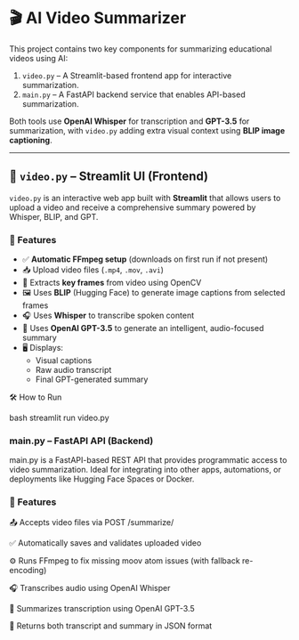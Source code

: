 # 🎬 AI Video Summarizer

This project contains two key components for summarizing educational videos using AI:

1. `video.py` – A Streamlit-based frontend app for interactive summarization.
2. `main.py` – A FastAPI backend service that enables API-based summarization.

Both tools use **OpenAI Whisper** for transcription and **GPT-3.5** for summarization, with `video.py` adding extra visual context using **BLIP image captioning**.

---

## 📄 `video.py` – Streamlit UI (Frontend)

`video.py` is an interactive web app built with **Streamlit** that allows users to upload a video and receive a comprehensive summary powered by Whisper, BLIP, and GPT.

### 🔹 Features

- ✅ **Automatic FFmpeg setup** (downloads on first run if not present)
- 📥 Upload video files (`.mp4`, `.mov`, `.avi`)
- 📸 Extracts **key frames** from video using OpenCV
- 🖼️ Uses **BLIP** (Hugging Face) to generate image captions from selected frames
- 🎧 Uses **Whisper** to transcribe spoken content
- 🧠 Uses **OpenAI GPT-3.5** to generate an intelligent, audio-focused summary
- 🖥️ Displays:
  - Visual captions
  - Raw audio transcript
  - Final GPT-generated summary

🛠 How to Run

bash
streamlit run video.py 

### main.py – FastAPI API (Backend)

main.py is a FastAPI-based REST API that provides programmatic access to video summarization. Ideal for integrating into other apps, automations, or deployments like Hugging Face Spaces or Docker.

### 🔹 Features
📤 Accepts video files via POST /summarize/

✅ Automatically saves and validates uploaded video

⚙️ Runs FFmpeg to fix missing moov atom issues (with fallback re-encoding)

🎧 Transcribes audio using OpenAI Whisper

🧠 Summarizes transcription using OpenAI GPT-3.5

📄 Returns both transcript and summary in JSON format
